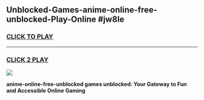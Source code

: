 
## Unblocked-Games-anime-online-free-unblocked-Play-Online #jw8le
<h3>
<a href="https://news.freeplayer.one?title=anime-online-free-unblocked&ref=3">CLICK TO PLAY</a></h3>
<hr>

<h3>
<a href="https://news.freeplayer.one?title=anime-online-free-unblocked&ref=3">CLICK 2 PLAY</a>
  
</h3>

<a href="https://news.freeplayer.one?title=anime-online-free-unblocked&ref=3"><img src="https://clearcache.store/games.png"></a>


**anime-online-free-unblocked games unblocked: Your Gateway to Fun and Accessible Online Gaming**
